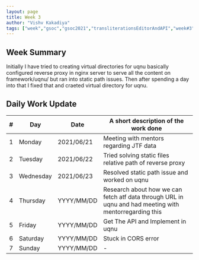 ```yaml
---
layout: page
title: Week 3
author: "Vishv Kakadiya"
tags: ["week","gsoc","gsoc2021","transliterationsEditorAndAPI","week#3","eval#1"]
---
```


## Week Summary
Initially I have tried to creating virtual directories for uqnu basically configured reverse proxy in nginx server to serve all the content on framework/uqnu/ but ran into static path issues. Then after spending a day into that I fixed that and craeted virtual directory for uqnu.

## Daily Work Update

|\#|Day|Date|A short description of the work done|  
|---	|---	|---	|---	|  
|1   	| Monday 	|   2021/06/21	| Meeting with mentors regarding JTF data |  
|2   	| Tuesday  	|   2021/06/22	| Tried solving static files relative path of reverse proxy	|  
|3   	| Wednesday  	|  2021/06/23 	| Resolved static path issue and worked on uqnu  |  
|4   	| Thursday  	|   YYYY/MM/DD	| Research about how we can fetch atf data through URL in uqnu and had meeting with mentorregarding this |  
|5   	| Friday  	|   YYYY/MM/DD	| Get The API and Implement in uqnu |  
|6   	| Saturday  	|   YYYY/MM/DD	| Stuck in CORS error	|  
|7   	| Sunday  	|   YYYY/MM/DD	|  - |  
